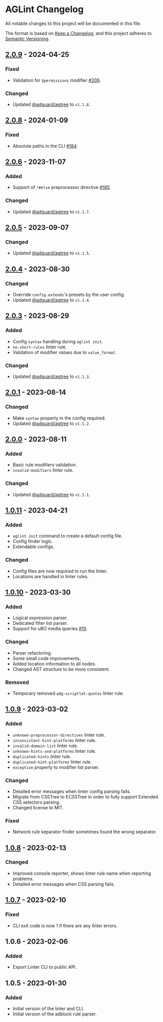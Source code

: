 <!-- markdownlint-disable MD024 -->
# AGLint Changelog

All notable changes to this project will be documented in this file.

The format is based on [Keep a Changelog][keepachangelog], and this project adheres to [Semantic Versioning][semver].

[keepachangelog]: https://keepachangelog.com/en/1.0.0/
[semver]: https://semver.org/spec/v2.0.0.html

## [2.0.9] - 2024-04-25

### Fixed

- Validation for `$permissions` modifier [#206].

### Changed

- Updated [@adguard/agtree] to `v1.1.8`.

[#206]: https://github.com/AdguardTeam/AGLint/issues/206
[2.0.9]: https://github.com/AdguardTeam/AGLint/compare/v2.0.8...v2.0.9


## [2.0.8] - 2024-01-09

### Fixed

- Absolute paths in the CLI [#184].

[#184]: https://github.com/AdguardTeam/AGLint/issues/184
[2.0.8]: https://github.com/AdguardTeam/AGLint/compare/v2.0.6...v2.0.8


## [2.0.6] - 2023-11-07

### Added

- Support of `!#else` preprocessor directive [#185].

### Changed

- Updated [@adguard/agtree] to `v1.1.7`.

[#185]: https://github.com/AdguardTeam/AGLint/issues/185
[2.0.6]: https://github.com/AdguardTeam/AGLint/compare/v2.0.5...v2.0.6


## [2.0.5] - 2023-09-07

### Changed

- Updated [@adguard/agtree] to `v1.1.5`.

[2.0.5]: https://github.com/AdguardTeam/AGLint/compare/v2.0.4...v2.0.5


## [2.0.4] - 2023-08-30

### Changed

- Override `config.extends`'s presets by the user config.
- Updated [@adguard/agtree] to `v1.1.4`.

[2.0.4]: https://github.com/AdguardTeam/AGLint/compare/v2.0.3...v2.0.4


## [2.0.3] - 2023-08-29

### Added

- Config `syntax` handling during `aglint init`.
- `no-short-rules` linter rule.
- Validation of modifier values due to `value_format`.

### Changed

- Updated [@adguard/agtree] to `v1.1.3`.

[2.0.3]: https://github.com/AdguardTeam/AGLint/compare/v2.0.1...v2.0.3


## [2.0.1] - 2023-08-14

### Changed

- Make `syntax` property in the config required.
- Updated [@adguard/agtree] to `v1.1.2`.

[2.0.1]: https://github.com/AdguardTeam/AGLint/compare/v2.0.0...v2.0.1


## [2.0.0] - 2023-08-11

### Added

- Basic rule modifiers validation.
- `invalid-modifiers` linter rule.

### Changed

- Updated [@adguard/agtree] to `v1.1.1`.

[2.0.0]: https://github.com/AdguardTeam/AGLint/compare/v1.0.11...v2.0.0


## [1.0.11] - 2023-04-21

### Added

- `aglint init` command to create a default config file.
- Config finder logic.
- Extendable configs.

### Changed

- Config files are now required to run the linter.
- Locations are handled in linter rules.

[1.0.11]: https://github.com/AdguardTeam/AGLint/compare/v1.0.10...v1.0.11


## [1.0.10] - 2023-03-30

### Added

- Logical expression parser.
- Dedicated filter list parser.
- Support for uBO media queries [#10].

### Changed

- Parser refactoring.
- Some small code improvements.
- Added location information to all nodes.
- Changed AST structure to be more consistent.

### Removed

- Temporary removed `adg-scriptlet-quotes` linter rule.

[#10]: https://github.com/AdguardTeam/AGLint/issues/10
[1.0.10]: https://github.com/AdguardTeam/AGLint/compare/v1.0.9...v1.0.10


## [1.0.9] - 2023-03-02

### Added

- `unknown-preprocessor-directives` linter rule.
- `inconsistent-hint-platforms` linter rule.
- `invalid-domain-list` linter rule.
- `unknown-hints-and-platforms` linter rule.
- `duplicated-hints` linter rule.
- `duplicated-hint-platforms` linter rule.
- `exception` property to modifier list parser.

### Changed

- Detailed error messages when linter config parsing fails.
- Migrate from CSSTree to ECSSTree in order to fully support Extended CSS selectors parsing.
- Changed license to MIT.

### Fixed

- Network rule separator finder sometimes found the wrong separator.

[1.0.9]: https://github.com/AdguardTeam/AGLint/compare/v1.0.8...v1.0.9


## [1.0.8] - 2023-02-13

### Changed

- Improved console reporter, shows linter rule name when reporting problems.
- Detailed error messages when CSS parsing fails.

[1.0.8]: https://github.com/AdguardTeam/AGLint/compare/v1.0.7...v1.0.8


## [1.0.7] - 2023-02-10

### Fixed

- CLI exit code is now 1 if there are any linter errors.

<!-- v1.0.6 is the "oldest" tag -->
<!-- that's why the list of links starts with [1.0.7] -->
<!-- i.e. it is impossible to create compare url for 1.0.5 and 1.0.6 -->
[1.0.7]: https://github.com/AdguardTeam/AGLint/compare/v1.0.6...v1.0.7


## 1.0.6 - 2023-02-06

### Added

- Export Linter CLI to public API.


## 1.0.5 - 2023-01-30

### Added

- Initial version of the linter and CLI.
- Initial version of the adblock rule parser.

[@adguard/agtree]: https://github.com/AdguardTeam/tsurlfilter/blob/master/packages/agtree/CHANGELOG.md
